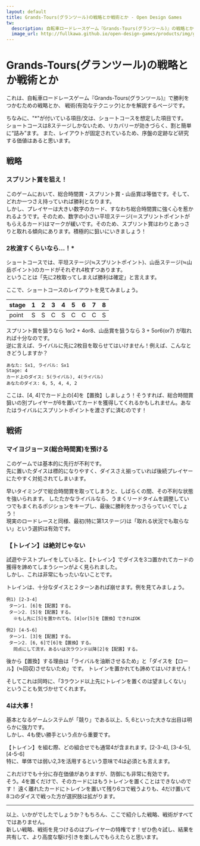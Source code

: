 ```yaml
---
layout: default
title: Grands-Tours(グランツール)の戦略とか戦術とか - Open Design Games
tw:
  description: 自転車ロードレースゲーム『Grands-Tours(グランツール)』の戦略とか戦術を解説します。
  image_url: http://fullkawa.github.io/open-design-games/products/img/grands-tours-playing.png
---
```


# Grands-Tours(グランツール)の戦略とか戦術とか

これは、自転車ロードレースゲーム『Grands-Tours(グランツール)』で勝利をつかむための戦略とか、
戦術(有効なテクニック)とかを解説するページです。  

ちなみに、"*"が付いている項目/文は、ショートコースを想定した項目です。  
ショートコースは8ステージしかないため、リカバリーが効きづらく、割と簡単に“詰み”ます。
また、レイアウトが固定されているため、序盤の定跡など研究する価値はあると思います。

## 戦略

### スプリント賞を狙え！

このゲームにおいて、総合時間賞・スプリント賞・山岳賞は等価です。そして、どれか一つさえ持っていれば勝利となります。  
しかし、プレイヤーは大きい数字のカード、すなわち総合時間賞に強く心を惹かれるようです。そのため、数字の小さい平坦ステージ(＝スプリントポイントがもらえるカード)はマークが緩いです。そのため、スプリント賞はわりとあっさりと取れる傾向にあります。積極的に狙いにいきましょう！

### 2枚渡すくらいなら…！*

ショートコースでは、平坦ステージ(≒スプリントポイント)、山岳ステージ(≒山岳ポイント)のカードがそれぞれ4枚ずつあります。  
ということは「先に2枚取ってしまえば勝利は確定」と言えます。  

ここで、ショートコースのレイアウトを見てみましょう。  

| stage | 1 | 2 | 3 | 4 | 5 | 6 | 7 | 8 |
|-------|---|---|---|---|---|---|---|---|
| point | S | S | C | S | C | C | C | S | S:スプリントポイント、C:山岳ポイント

スプリント賞を狙うなら 1or2 + 4or8、山岳賞を狙うなら 3 + 5or6(or7) が取れれば十分なのです。  
逆に言えば、ライバルに先に2枚目を取らせてはいけません！例えば、こんなときどうしますか？

```
あなた: Sx1, ライバル: Sx1
Stage: 4
カード上のダイス: 5(ライバル), 4(ライバル)
あなたのダイス: 6, 5, 4, 4, 2
```

ここは、[4, 4]でカード上の[4]を【置換】しましょう！そうすれば、総合時間賞狙いの別プレイヤーが6を置いてカードを獲得してくれるかもしれません。あなたはライバルにスプリントポイントを渡さずに済むのです！

## 戦術

### マイヨジョーヌ(総合時間賞)を預ける

このゲームでは基本的に先行が不利です。  
先に置いたダイスは標的になりやすく、ダイスさえ揃っていれば後続プレイヤーにたやすく対処されてしまいます。  

早いタイミングで総合時間賞を取ってしまうと、しばらくの間、その不利な状態を強いられます。
したたかなライバルなら、うまくリードタイムを調整していつでもまくれるポジションをキープし、最後に勝利をかっさらっていくでしょう！  
現実のロードレースと同様、最初(特に第1ステージ)は「取れる状況でも取らない」という選択は有効です。

### 【トレイン】は絶対じゃない

試遊やテストプレイをしていると、【トレイン】でダイスを3コ置かれてカードの獲得を諦めてしまうシーンがよく見られました。  
しかし、これは非常にもったいないことです。

トレインは、十分なダイスと２ターンあれば崩せます。例を見てみましょう。

```
例1) [2-3-4]
 ターン1. [6]を【配置】する。
 ターン2. [5]を【配置】する。
 　※もし先に[5]を置かれても、[4]or[5]を【置換】できればOK

例2) [4-5-6]
 ターン1. [3]を【配置】する。
 ターン2. [6, 6]で[6]を【置換】する。
 　同点にして流す。あるいは次ラウンド以降[2]を【配置】する。
```

後から【置換】する理由は「ライバルを油断させるため」と「ダイスを【ロール】(≒回収)させないため」です。
トレインを置かれても諦めてはいけません！

そしてこれは同時に、「3ラウンド以上先にトレインを置くのは望ましくない」ということも気づかせてくれます。

### 4は大事！

基本となるゲームシステムが「競り」である以上、5, 6といった大きな出目は明らかに強力です。  
しかし、4も使い勝手という点から重要です。  

【トレイン】を組む際、どの組合せでも通常4が含まれます。[2-3-4], [3-4-5], [4-5-6]  
特に、単体では弱い2,3を活用するという意味で4は必須とも言えます。  

これだけでも十分に存在価値がありますが、防御にも非常に有効です。  
そう。4を置くだけで、そのカードにはもうトレインを置くことはできないのです！
遠く離れたカードにトレインを置いて残り6コで戦うよりも、4だけ置いて8コのダイスで戦った方が選択肢は拡がります。

----

以上、いかがでしたでしょうか？もちろん、ここで紹介した戦略、戦術がすべてではありません。  
新しい戦略、戦術を見つけるのはプレイヤーの特権です！ぜひ色々試し、結果を共有して、より高度な駆け引きを楽しんでもらえたらと思います。  
